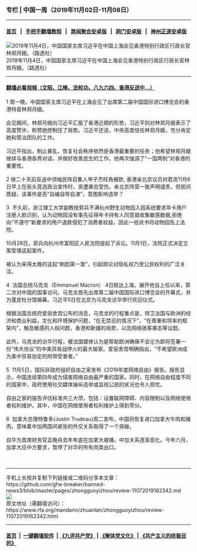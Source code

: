 ### 专栏 | 中国一周（2019年11月02日-11月08日）
------------------------

#### [首页](https://github.com/gfw-breaker/banned-news3/blob/master/README.md) &nbsp;&nbsp;|&nbsp;&nbsp; [手把手翻墙教程](https://github.com/gfw-breaker/guides/wiki) &nbsp;&nbsp;|&nbsp;&nbsp; [禁闻聚合安卓版](https://github.com/gfw-breaker/bn-android) &nbsp;&nbsp;|&nbsp;&nbsp; [网门安卓版](https://github.com/oGate2/oGate) &nbsp;&nbsp;|&nbsp;&nbsp; [神州正道安卓版](https://github.com/SzzdOgate/update) 



<div id="headerimg">
 <img alt="2019年11月4日，中国国家主席习近平在中国上海会见香港特别行政区行政长官林郑月娥。（路透社）" src="https://www.rfa.org/mandarin/yataibaodao/gangtai/gf2-11052019082838.html/2019-11-05T043125Z_1957639599_RC1B9768C8A0_RTRMADP_3_HONGKONG-PROTESTS.JPG/@@images/f195a692-c32e-419b-80fe-c96fb7128424.jpeg" title="2019年11月4日，中国国家主席习近平在中国上海会见香港特别行政区行政长官林郑月娥。（路透社）"/>
 <div id="headerimgcontents">
  <div id="headerimgcaption">
   <span>
    2019年11月4日，中国国家主席习近平在中国上海会见香港特别行政区行政长官林郑月娥。（路透社）
   </span>
   <!-- zoomattribute -->
  </div>
  <!-- headerimgcaption -->
 </div>
 <!-- headerimagecontents -->
</div>

<hr/>


#### [翻墙必看视频（文昭、江峰、法轮功、八九六四、香港反送中...）](https://github.com/gfw-breaker/banned-news3/blob/master/pages/links.md)

<div id="storytext">
 <div>
  <div class="slot_header">
  </div>
 </div>
 <p>
  1 周一晚，中国国家主席习近平在上海会见了出席第二届中国国际进口博览会的香港特首林郑月娥。
  <br/>
  <br/>
  会见期间，林郑月娥向习近平汇报了香港近期的形势，习近平则对林郑月娥表示了高度赞许，称赞她控制住了局势。习近平还说，中央高度信任林郑月娥，充分肯定她和管治团队的工作。
  <br/>
  <br/>
  习近平指出，制止暴乱、恢复社会秩序依然是香港最重要的任务；他希望林郑月娥继续与香港各界对话，并做好改善民生的工作。他再次强调了“一国两制”对香港的重要性。
  <br/>
  <br/>
  2 继二十天前反送中领袖民阵召集人岑子杰旺角被砍, 香港亲北京议员何君尧11月6日早上在街头竞选政治宣传时，突遭袭击受伤。亲北京阵营一致声明谴责，但民间质疑，该事件是否“自编自导自演”，意图影响选举？
  <br/>
  <br/>
  3  不久前，浙江理工大学副教授郭兵不满杭州野生动物园入园系统要求年卡用户注册人脸识别，认为动物园没有事先征得年卡持有人同意就收集敏感数据,拒绝向“不遵守”新要求的用户退款侵犯了消费者权益，因此一纸状书将动物园告上法院。
  <br/>
  <br/>
  10月28日，郭兵向杭州市富阳区人民法院提起了诉讼。11月1日，法院正式决定立案受理这起案件。
  <br/>
  <br/>
  被认为来得太晚的这起“刷脸第一案”，引起舆论对隐私权乃至公民权利的广泛关注。
  <br/>
  <br/>
  4  法国总统马克龙（Emmanuel Macron） 4日抵达上海，展开他自上任以来，第二次对中国的国事访问。马克龙首先出席第二届中国国际进口博览会的开幕式，并为蓬皮杜分馆揭幕。习近平5日在北京为马克龙访华举行欢迎仪式。
  <br/>
  <br/>
  根据法国总统府爱丽舍宫公布的消息，马克龙的行程重点是，捍卫法国与欧洲的经济和商业利益，文化和环境保护问题，“在无禁忌的情况下”，“在尊重和坦率的框架内”，触及敏感的人权问题，香港和新疆的局势，以及网络骇客袭击等议题。
  <br/>
  <br/>
  此外，马克龙的访华行程，被法国媒体认为是帮助欧洲确保不会沦为即将签署一份“伟大协议”的中美贸易战停火的最大输家。爱丽舍宫明确指出，“不希望欧洲成为美中贸易协定的附带受害者。”
  <br/>
  <br/>
  5  11月5日，国际非政府组织自由之家发布《2019年度网络自由》报告。报告显示，中国连续第四年成为侵害网络自由最严重的国家。同时，在网络自由程度不同的国家中，政府使用社交媒体操纵选举或监视公民的状况也令人担忧。
  <br/>
  <br/>
  自由之家的报告评估标准共三大项，包括：设置联网障碍、内容限制以及网络使用者权利维护。其中，中国在网络使用者权利维护上得到零分。
  <br/>
  <br/>
  6  加拿大总理特鲁多(Justin Trudeau)周二宣布，中国将恢复进口加拿大牛肉和猪肉，意味着中加两国间紧张的外交关系取得了一个突破。
  <br/>
  <br/>
  自华为首席财务官孟晚舟去年年底在加拿大被捕，中加关系逐渐恶化。今年六月，加拿大应中方要求，暂停了对华的所有肉类出口。
  <br/>
  <br/>
  <br/>
 </p>
</div>

<hr/>
手机上长按并复制下列链接或二维码分享本文章：<br/>
https://github.com/gfw-breaker/banned-news3/blob/master/pages/zhongguoyizhou/review-11072019162342.md <br/>
<a href='https://github.com/gfw-breaker/banned-news3/blob/master/pages/zhongguoyizhou/review-11072019162342.md'><img src='https://github.com/gfw-breaker/banned-news3/blob/master/pages/zhongguoyizhou/review-11072019162342.md.png'/></a> <br/>
原文地址（需翻墙访问）：https://www.rfa.org/mandarin/zhuanlan/zhongguoyizhou/review-11072019162342.html


------------------------
#### [首页](https://github.com/gfw-breaker/banned-news3/blob/master/README.md) &nbsp;|&nbsp; [一键翻墙软件](https://github.com/gfw-breaker/nogfw/blob/master/README.md) &nbsp;| [《九评共产党》](https://github.com/gfw-breaker/9ping.md/blob/master/README.md#九评之一评共产党是什么) | [《解体党文化》](https://github.com/gfw-breaker/jtdwh.md/blob/master/README.md) | [《共产主义的终极目的》](https://github.com/gfw-breaker/gczydzjmd.md/blob/master/README.md)


<img src='http://gfw-breaker.win/banned-news3/pages/zhongguoyizhou/review-11072019162342.md' width='0px' height='0px'/>